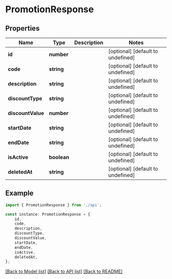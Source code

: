 # PromotionResponse


## Properties

Name | Type | Description | Notes
------------ | ------------- | ------------- | -------------
**id** | **number** |  | [optional] [default to undefined]
**code** | **string** |  | [optional] [default to undefined]
**description** | **string** |  | [optional] [default to undefined]
**discountType** | **string** |  | [optional] [default to undefined]
**discountValue** | **number** |  | [optional] [default to undefined]
**startDate** | **string** |  | [optional] [default to undefined]
**endDate** | **string** |  | [optional] [default to undefined]
**isActive** | **boolean** |  | [optional] [default to undefined]
**deletedAt** | **string** |  | [optional] [default to undefined]

## Example

```typescript
import { PromotionResponse } from './api';

const instance: PromotionResponse = {
    id,
    code,
    description,
    discountType,
    discountValue,
    startDate,
    endDate,
    isActive,
    deletedAt,
};
```

[[Back to Model list]](../README.md#documentation-for-models) [[Back to API list]](../README.md#documentation-for-api-endpoints) [[Back to README]](../README.md)
